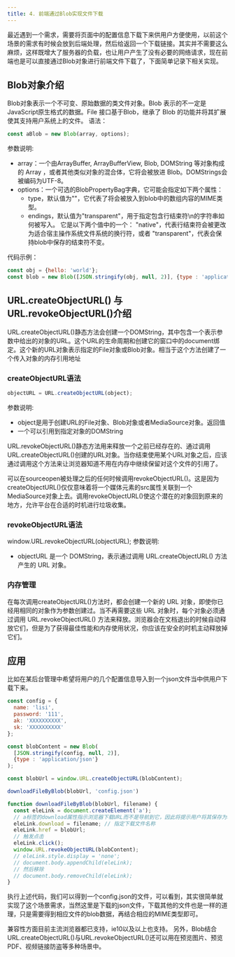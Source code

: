 ```yaml
---
title: 4. 前端通过Blob实现文件下载
---
```

最近遇到一个需求，需要将页面中的配置信息下载下来供用户方便使用，以前这个场景的需求有时候会放到后端处理，然后给返回一个下载链接。其实并不需要这么麻烦，这样既增大了服务器的负载，也让用户产生了没有必要的网络请求，现在前端也是可以直接通过Blob对象进行前端文件下载了，下面简单记录下相关实现。

## Blob对象介绍
Blob对象表示一个不可变、原始数据的类文件对象。Blob 表示的不一定是JavaScript原生格式的数据。File 接口基于Blob，继承了 Blob 的功能并将其扩展使其支持用户系统上的文件。
语法：
```js
const aBlob = new Blob(array, options);
```
参数说明:
* array：一个由ArrayBuffer, ArrayBufferView, Blob, DOMString 等对象构成的 Array ，或者其他类似对象的混合体，它将会被放进 Blob。DOMStrings会被编码为UTF-8。
* options：一个可选的BlobPropertyBag字典，它可能会指定如下两个属性：
  * type，默认值为""，它代表了将会被放入到blob中的数组内容的MIME类型。
  * endings，默认值为"transparent"，用于指定包含行结束符\n的字符串如何被写入。 它是以下两个值中的一个： "native"，代表行结束符会被更改为适合宿主操作系统文件系统的换行符，或者 "transparent"，代表会保持blob中保存的结束符不变。

代码示例：
```js
const obj = {hello: 'world'};
const blob = new Blob([JSON.stringify(obj, null, 2)], {type : 'application/json'});
```
## URL.createObjectURL() 与 URL.revokeObjectURL()介绍
URL.createObjectURL()静态方法会创建一个DOMString，其中包含一个表示参数中给出的对象的URL。这个URL的生命周期和创建它的窗口中的document绑定。这个新的URL对象表示指定的File对象或Blob对象。相当于这个方法创建了一个传入对象的内存引用地址

### createObjectURL语法
```js
objectURL = URL.createObjectURL(object);
```
参数说明:
* object是用于创建URL的File对象、Blob对象或者MediaSource对象。​
返回值
* 一个可以引用到指定对象的DOMString

URL.revokeObjectURL()静态方法用来释放一个之前已经存在的、通过调用URL.createObjectURL()创建的URL对象。当你结束使用某个URL对象之后，应该通过调用这个方法来让浏览器知道不用在内存中继续保留对这个文件的引用了。

可以在sourceopen被处理之后的任何时候调用revokeObjectURL()。这是因为createObjectURL()仅仅意味着将一个媒体元素的src属性关联到一个 MediaSource对象上去。调用revokeObjectURL()使这个潜在的对象回到原来的地方，允许平台在合适的时机进行垃圾收集。

### revokeObjectURL语法
window.URL.revokeObjectURL(objectURL);
参数说明:
* objectURL 是一个 DOMString，表示通过调用 URL.createObjectURL() 方法产生的 URL 对象。

### 内存管理
在每次调用createObjectURL()方法时，都会创建一个新的 URL 对象，即使你已经用相同的对象作为参数创建过。当不再需要这些 URL 对象时，每个对象必须通过调用 URL.revokeObjectURL() 方法来释放。浏览器会在文档退出的时候自动释放它们，但是为了获得最佳性能和内存使用状况，你应该在安全的时机主动释放掉它们。
## 应用
比如在某后台管理中希望将用户的几个配置信息导入到一个json文件当中供用户下载下来。
```js
const config = {
  name: 'lisi',
  password: '111',
  ak: 'XXXXXXXXXX',
  sk: 'XXXXXXXXXX'
};

const blobContent = new Blob(
  [JSON.stringify(config, null, 2)],
  {type : 'application/json'}
);

const blobUrl = window.URL.createObjectURL(blobContent);

downloadFileByBlob(blobUrl, 'config.json')

function downloadFileByBlob(blobUrl, filename) {
  const eleLink = document.createElement('a');
  // a标签的download属性指示浏览器下载URL而不是导航到它，因此将提示用户将其保存为本地文件。如果属性有一个值，那么此值将在下载保存过程中作为预填充的文件名（如果用户需要，仍然可以更改文件名）。
  eleLink.download = filename; // 指定下载文件名称
  eleLink.href = blobUrl;
  // 触发点击
  eleLink.click();
  window.URL.revokeObjectURL(blobContent);
  // eleLink.style.display = 'none';
  // document.body.appendChild(eleLink);
  // 然后移除
  // document.body.removeChild(eleLink);
}
```
执行上述代码，我们可以得到一个config.json的文件，可以看到，其实很简单就实现了这个场景需求，当然这里是下载的json文件，下载其他的文件也是一样的道理，只是需要得到相应文件的blob数据，再结合相应的MIME类型即可。

兼容性方面目前主流浏览器都已支持，ie10以及以上也支持。
另外，Blob结合URL.createObjectURL()与URL.revokeObjectURL()还可以用在预览图片、预览PDF、视频链接防盗等多种场景中。
